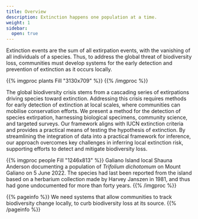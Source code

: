 ```yaml
---
title: Overview
description: Extinction happens one population at a time.
weight: 1
sidebar:
  open: true
---
```


Extinction events are the sum of all extirpation events, with the vanishing of all individuals of a species. Thus, to address the global threat of biodiversity loss, communities must develop systems for the early detection and prevention of extinction as it occurs locally. 

{{% imgproc plants Fill "3130x709" %}}
{{% /imgproc %}}

The global biodiversity crisis stems from a cascading series of extirpations driving species
toward extinction. Addressing this crisis requires methods for early detection of extinction at
local scales, where communities can mobilise conservation efforts. We present a method for
the detection of species extirpation, harnessing biological specimens, community science, and
targeted surveys. Our framework aligns with IUCN extinction criteria and provides a practical
means of testing the hypothesis of extinction. By streamlining the integration of data into a
practical framework for inference, our approach overcomes key challenges in inferring local
extinction risk, supporting efforts to detect and mitigate biodiversity loss.

{{% imgproc people Fill "1246x813" %}}
Galiano Island local Shauna Anderson documenting a population of *Trifolium dichotomum* on Mount Galiano on 5 June 2022. The species had last been reported from the island based on a herbarium collection made by Harvey Janszen in 1981, and thus had gone undocumented for more than forty years.
{{% /imgproc %}}

{{% pageinfo %}}
We need systems that allow communities to track biodiversity change locally, to curb biodiversity loss at its source.
{{% /pageinfo %}}


